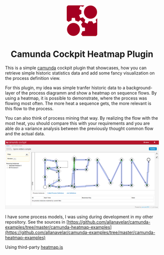 <p align="center">
    <img src="../.github/images/camunda.png" alt="camunda" title="camunda"/>
    <h1 align="center">Camunda Cockpit Heatmap Plugin</h1>
</p>

This is a simple [camunda](http://www.camunda.org) cockpit plugin that showcases, how you can retrieve simple historic statistics data and add some fancy visualization on the process definition view.

For this plugin, my idea was simple tranfer historic data to a background-layer of the process diagramm and show a heatmap on sequence flows. By using a heatmap, it is possible to demonstrate, where the process was flowing most often. The more heat a sequence gets, the more relevant is this flow to the process.

You can also think of process mining that way. By realizing the flow with the most heat, you should compare this with your requirements and you are able do a variance analysis between the previously thought common flow and the actual data.

![Screenshot](../.github/images/screenshot1.png)

I have some process models, I was using during development in my other repository. See the sources in [https://github.com/allanavelar/camunda-examples/tree/master/camunda-heatmap-examples](https://github.com/allanavelar/camunda-examples/tree/master/camunda-heatmap-examples)

Using third-party [heatmap.js](https://github.com/pa7/heatmap.js)